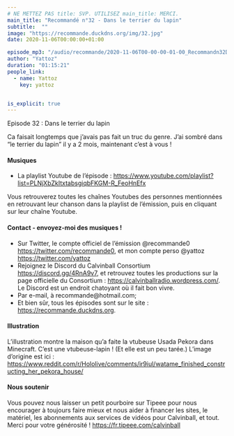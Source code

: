 ```yaml
---
# NE METTEZ PAS title: SVP. UTILISEZ main_title: MERCI.
main_title: "Recommandé n°32 - Dans le terrier du lapin"
subtitle:  ""
image: "https://recommande.duckdns.org/img/32.jpg"
date: 2020-11-06T00:00:00+01:00

episode_mp3: "/audio/recommande/2020-11-06T00-00-00-01-00_Recommandn32Dansleterrierdulapin.mp3"
author: "Yattoz"
duration: "01:15:21"
people_link: 
  - name: Yattoz
    key: yattoz


is_explicit: true
---
```


<PodcastHeader/>

<!-- ECRIRE LA DESCRIPTION DE L'EPISODE SOUS CETTE LIGNE -->


 Episode 32 : Dans le terrier du lapin 

<p>Ca faisait longtemps que j’avais pas fait un truc du genre. J’ai sombré dans “le terrier du lapin” il y a 2 mois, maintenant c’est à vous !</p>

<h4>Musiques</h4>

<ul>
  <li>La playlist Youtube de l’épisode : <a href="https://www.youtube.com/playlist?list=PLNjXbZkItxtabsgiqbFKGM-R_FeoHnEfx" rel="nofollow">https://www.youtube.com/playlist?list=PLNjXbZkItxtabsgiqbFKGM-R_FeoHnEfx</a></li>
</ul>

<p>Vous retrouverez toutes les chaînes Youtubes des personnes mentionnées en retrouvant leur chanson dans la playlist de l’émission, puis en cliquant sur leur chaîne Youtube.</p>

<h4>Contact - envoyez-moi des musiques !</h4>

<ul>
  <li>Sur Twitter, le compte officiel de l’émission @recommande0 <a href="https://twitter.com/recommande0" rel="nofollow">https://twitter.com/recommande0</a>, et mon compte perso @yattoz <a href="https://twitter.com/yattoz" rel="nofollow">https://twitter.com/yattoz</a></li>
  <li>Rejoignez le Discord du Calvinball Consortium <a href="https://discord.gg/4RnA9v7" rel="nofollow">https://discord.gg/4RnA9v7</a>, et retrouvez toutes les productions sur la page officielle du Consortium : <a href="https://calvinballradio.wordpress.com/" rel="nofollow">https://calvinballradio.wordpress.com/</a>. Le Discord est un endroit chatoyant où il fait bon vivre.</li>
  <li>Par e-mail, à recommande@hotmail.com;</li>
  <li>Et bien sûr, tous les épisodes sont sur le site : <a href="https://recommande.duckdns.org" rel="nofollow">https://recommande.duckdns.org</a>.</li>
</ul>

<h4>Illustration</h4>

<p>L’illustration montre la maison qu’a faite la vtubeuse Usada Pekora dans Minecraft. C’est une vtubeuse-lapin ! (Et elle est un peu tarée.) L’image d’origine est ici : <a href="https://www.reddit.com/r/Hololive/comments/ir9iul/watame_finished_constructing_her_pekora_house/" rel="nofollow">https://www.reddit.com/r/Hololive/comments/ir9iul/watame_finished_constructing_her_pekora_house/</a></p>

<h4>Nous soutenir</h4>

<p>Vous pouvez nous laisser un petit pourboire sur Tipeee pour nous encourager à toujours faire mieux et nous aider à financer les sites, le matériel, les abonnements aux services de vidéos pour Calvinball, et tout. Merci pour votre générosité ! <a href="https://fr.tipeee.com/calvinball" rel="nofollow">https://fr.tipeee.com/calvinball</a></p>




